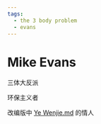 ```yaml
---
tags:
  - the 3 body problem
  - evans
---
```

# Mike Evans

三体大反派

环保主义者

改编版中 [Ye Wenjie.md](./Ye%20Wenjie.md) 的情人


